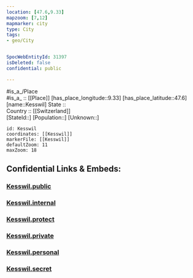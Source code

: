 ```yaml
---
location: [47.6,9.33] 
mapzoom: [7,12] 
mapmarker: city 
type: City
tags:
- geo/City


SpocWebEntityId: 31397
isDeleted: false
confidential: public

---
```

#is_a_/Place  
#is_a_ :: [[Place]] 
[has_place_longitude::9.33] 
[has_place_latitude::47.6] 
[name::Kesswil] 
State ::  
Country :: [[Switzerland]]  
[StateId::] 
[Population::] 
[Unknown::] 


```leaflet
id: Kesswil
coordinates: [[Kesswil]] 
markerFile: [[Kesswil]] 
defaultZoom: 11 
maxZoom: 18
```


## Confidential Links & Embeds: 

### [Kesswil.public](/_public/\Earth\Continent\Europe\Europe~Central\Switzerland\Switzerland~Cantons\Thurgau\CityKesswil.public.md) 

### [Kesswil.internal](/_internal/\Earth\Continent\Europe\Europe~Central\Switzerland\Switzerland~Cantons\Thurgau\CityKesswil.internal.md) 

### [Kesswil.protect](/_protect/\Earth\Continent\Europe\Europe~Central\Switzerland\Switzerland~Cantons\Thurgau\CityKesswil.protect.md) 

### [Kesswil.private](/_private/\Earth\Continent\Europe\Europe~Central\Switzerland\Switzerland~Cantons\Thurgau\CityKesswil.private.md) 

### [Kesswil.personal](/_personal/\Earth\Continent\Europe\Europe~Central\Switzerland\Switzerland~Cantons\Thurgau\CityKesswil.personal.md) 

### [Kesswil.secret](/_secret/\Earth\Continent\Europe\Europe~Central\Switzerland\Switzerland~Cantons\Thurgau\CityKesswil.secret.md)

